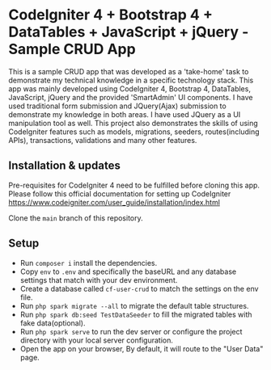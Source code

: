 # CodeIgniter 4 + Bootstrap 4 + DataTables + JavaScript + jQuery - Sample CRUD App

This is a sample CRUD app that was developed as a 'take-home' task to demonstrate my technical knowledge in a specific technology stack. This app was mainly developed using CodeIgniter 4, Bootstrap 4, DataTables, JavaScript, jQuery and the provided 'SmartAdmin' UI components. I have used traditional form submission and JQuery(Ajax) submission to demonstrate my knowledge in both areas. I have used JQuery as a UI manipulation tool as well.  This project also demonstrates the skills of using CodeIgniter features such as models, migrations, seeders, routes(including APIs), transactions, validations and many other features.

## Installation & updates

Pre-requisites for CodeIgniter 4 need to be fulfilled before cloning this app. Please follow this official documentation  for setting up CodeIgniter https://www.codeigniter.com/user_guide/installation/index.html

Clone the `main` branch of this repository.

## Setup

- Run `composer i` install the dependencies. 
- Copy `env` to `.env` and specifically the baseURL and any database settings that match with your dev environment.
- Create a database called `cf-user-crud` to match the settings on the env file.
- Run `php spark migrate --all` to migrate the default table structures.
- Run `php spark db:seed TestDataSeeder` to fill the migrated tables with fake data(optional).
- Run `php spark serve` to run the dev server or configure the project directory with your local server configuration.
- Open the app on your browser, By default, it will route to the "User Data" page.



